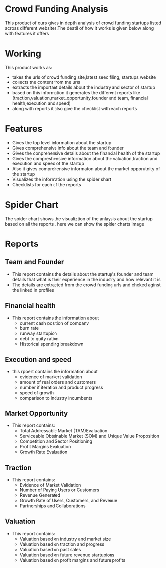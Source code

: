 # Crowd Funding Analysis

This product of ours gives in depth analysis of crowd funding startups listed across different websites.The deatil of how it works is given below along with features it offers

# Working

This product works as:

- takes the urls of crowd funding site,latest seec filing, startups website
- collects the content from the urls
- extracts the important details about the industry and sector of startup
- based on this information it generates the different reports like (traction,valuation,market_opportunity,founder and team, financial health,execution and speed)
- along with reports it also give the checklist with each reports

# Features

- Gives the top level information about the startup
- Gives comprehensive info about the team and founder
- Gives the conprehensive details about the financial health of the startup
- Gives the compreshensive information about the valuation,traction and execution and speed of the startup
- Also it gives comprehensive informaton about the market opporutnity of the startup
- Visualizes the information using the spider shart
- Checklists for each of the reports

# Spider Chart

The spider chart shows the visualiztion of the anlaysis about the startup based on all the reports .
here we can show the spider charts image

# Reports

## Team and Founder

- This report contains the details about the startup's founder and team details that what is their experience in the industry and how relevant it is
- The details are extracted from the crowd funding urls and cheked aginst the linked in profiles

## Financial health

- This report contains the information about
  - current cash position of company
  - burn rate
  - runway startupion
  - debt to quity ration
  - Historical spending breakdown

## Execution and speed

- this rpoert contains the information about
  - evidence of markert validation
  - amount of real orders and customers
  - number if iteration and product progress
  - speed of growth
  - comparison to industry incumbents

## Market Opportunity

- This report contains:
  - Total Addressable Market (TAM)Evaluation
  - Serviceable Obtainable Market (SOM) and Unique Value Proposition
  - Competition and Sector Positioning
  - Profit Margins Evaluation
  - Growth Rate Evaluation

## Traction

- This report contains:
  - Evidence of Market Validation
  - Number of Paying Users or Customers
  - Revenue Generated
  - Growth Rate of Users, Customers, and Revenue
  - Partnerships and Collaborations

## Valuation

- This report contains:
  - Valuation based on industry and market size
  - Valuation based on traction and progress
  - Valuation based on past sales
  - Valuation based on future revenue startupions
  - Valuation based on profit margins and future profits
